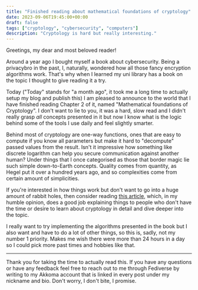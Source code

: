 ```yaml
---
title: "Finished reading about mathematical foundations of cryptology"
date: 2023-09-06T19:45:00+00:00
draft: false
tags: ["cryptology", "cybersecurity", "computers"]
description: "Cryptology is hard but really interesting."
---
```


Greetings, my dear and most beloved reader! 

Around a year ago I bought myself a book about cybersecurity. Being a privacybro in the past, I, naturally, wondered how all those fancy encryption algorithms work. That's why when I learned my uni library has a book on the topic I thought to give reading it a try.

Today ("Today" stands for "a month ago", it took me a long time to actually setup my blog and publish this) I am pleased to announce to the world that I have finished reading Chapter 2 of it, named "Mathematical foundations of Cryptology". I don't want to lie to you, it was a hard, slow read and I didn't really grasp *all* concepts presented in it but now I know what is the logic behind some of the tools I use daily and feel slightly smarter.

Behind most of cryptology are one-way functions, ones that are easy to compute if you know all parameters but make it hard to "decompute" passed values from the result. Isn't it impressive how something like discrete logarithm can help you secure communication against another human? Under things that I once categorised as those that border magic lie such simple down-to-Earth concepts. Quality comes from quantity, as Hegel put it over a hundred years ago, and so complexities come from certain amount of simplicities. 

If you're interested in how things work but don't want to go into a huge amount of rabbit holes, then consider reading [this article](https://www.techtarget.com/searchsecurity/definition/cryptology), which, in my humble opinion, does a good job explaining things to people who don't have the time or desire to learn about cryptology in detail and dive deeper into the topic.

I really want to try implementing the algorithms presented in the book but I also want and have to do a lot of other things, so this is, sadly, not my number 1 priority. Makes me wish there were more than 24 hours in a day so I could pick more past times and hobbies like that.

* * *

Thank you for taking the time to actually read this. If you have any questions or have any feedback feel free to reach out to me through Fediverse by writing to my Akkoma account that is linked in every post under my nickname and bio. Don't worry, I don't bite, I promise.
